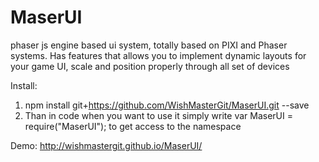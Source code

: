 # MaserUI
phaser js engine based ui system, totally based on PIXI and Phaser systems. Has features that allows you to implement dynamic layouts for your game UI, scale and position properly through all set of devices

Install:

1. npm install git+https://github.com/WishMasterGit/MaserUI.git --save
2. Than in code when you want to use it simply write var MaserUI = require("MaserUI"); to get access to the namespace

Demo: http://wishmastergit.github.io/MaserUI/


